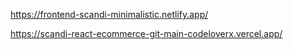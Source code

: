 https://frontend-scandi-minimalistic.netlify.app/


https://scandi-react-ecommerce-git-main-codeloverx.vercel.app/

